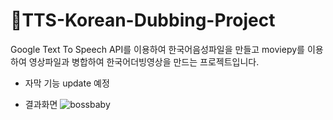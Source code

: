 # 🍿TTS-Korean-Dubbing-Project
Google Text To Speech API를 이용하여 한국어음성파일을 만들고 moviepy를 이용하여 영상파일과 병합하여 한국어더빙영상을 만드는 프로젝트입니다.
+ 자막 기능 update 예정

* 결과화면 
 ![bossbaby](https://user-images.githubusercontent.com/102117360/167308086-d6f17f05-dc4f-4fca-9041-1d64383c67a9.gif)
